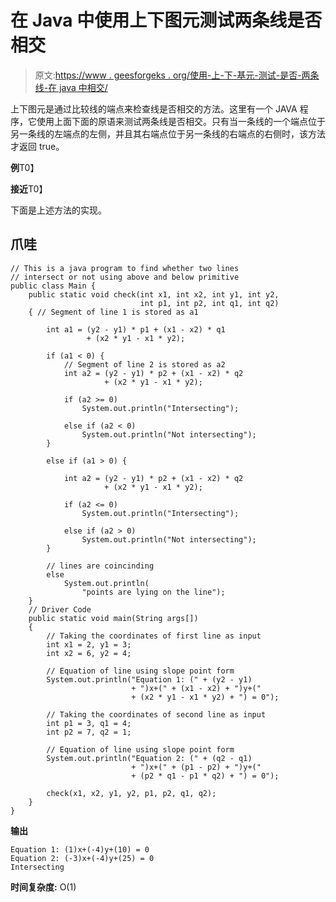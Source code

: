 # 在 Java 中使用上下图元测试两条线是否相交

> 原文:[https://www . geesforgeks . org/使用-上-下-基元-测试-是否-两条线-在 java 中相交/](https://www.geeksforgeeks.org/using-above-below-primitive-to-test-whether-two-lines-intersect-in-java/)

上下图元是通过比较线的端点来检查线是否相交的方法。这里有一个 JAVA 程序，它使用上面下面的原语来测试两条线是否相交。只有当一条线的一个端点位于另一条线的左端点的左侧，并且其右端点位于另一条线的右端点的右侧时，该方法才返回 true。

**例**T0】

**接近**T0】

下面是上述方法的实现。

## 爪哇

```
// This is a java program to find whether two lines
// intersect or not using above and below primitive
public class Main {
    public static void check(int x1, int x2, int y1, int y2,
                             int p1, int p2, int q1, int q2)
    { // Segment of line 1 is stored as a1

        int a1 = (y2 - y1) * p1 + (x1 - x2) * q1
                 + (x2 * y1 - x1 * y2);

        if (a1 < 0) {
            // Segment of line 2 is stored as a2
            int a2 = (y2 - y1) * p2 + (x1 - x2) * q2
                     + (x2 * y1 - x1 * y2);

            if (a2 >= 0)
                System.out.println("Intersecting");

            else if (a2 < 0)
                System.out.println("Not intersecting");
        }

        else if (a1 > 0) {

            int a2 = (y2 - y1) * p2 + (x1 - x2) * q2
                     + (x2 * y1 - x1 * y2);

            if (a2 <= 0)
                System.out.println("Intersecting");

            else if (a2 > 0)
                System.out.println("Not intersecting");
        }

        // lines are coincinding
        else
            System.out.println(
                "points are lying on the line");
    }
    // Driver Code
    public static void main(String args[])
    {
        // Taking the coordinates of first line as input
        int x1 = 2, y1 = 3;
        int x2 = 6, y2 = 4;

        // Equation of line using slope point form
        System.out.println("Equation 1: (" + (y2 - y1)
                           + ")x+(" + (x1 - x2) + ")y+("
                           + (x2 * y1 - x1 * y2) + ") = 0");

        // Taking the coordinates of second line as input
        int p1 = 3, q1 = 4;
        int p2 = 7, q2 = 1;

        // Equation of line using slope point form
        System.out.println("Equation 2: (" + (q2 - q1)
                           + ")x+(" + (p1 - p2) + ")y+("
                           + (p2 * q1 - p1 * q2) + ") = 0");

        check(x1, x2, y1, y2, p1, p2, q1, q2);
    }
}
```

**输出**

```
Equation 1: (1)x+(-4)y+(10) = 0
Equation 2: (-3)x+(-4)y+(25) = 0
Intersecting
```

**时间复杂度:** O(1)